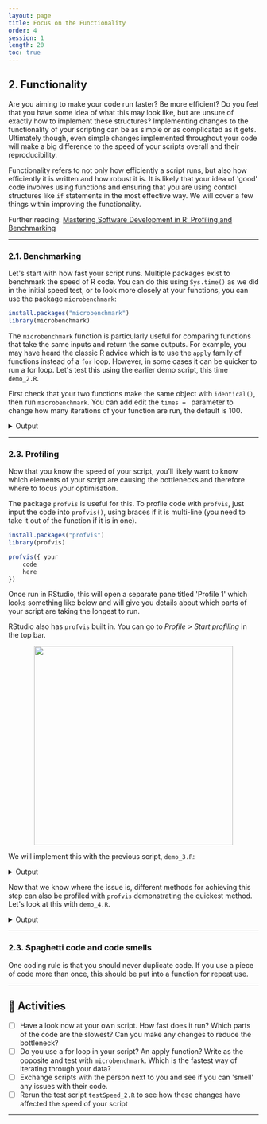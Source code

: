 ```yaml
---
layout: page
title: Focus on the Functionality
order: 4
session: 1
length: 20
toc: true
---
```



## 2. Functionality

Are you aiming to make your code run faster? Be more efficient? Do you feel that you have some idea of what this may look like, but are unsure of exactly how to implement these structures? Implementing changes to the functionality of your scripting can be as simple or as complicated as it gets. Ultimately though, even simple changes implemented throughout your code will make a big difference to the speed of your scripts overall and their reproducibility. 
    
Functionality refers to not only how efficiently a script runs, but also how efficiently it is written and how robust it is. It is likely that your idea of 'good' code involves using functions and ensuring that you are using control structures like `if` statements in the most effective way. We will cover a few things within improving the functionality.
    
Further reading: [Mastering Software Development in R: Profiling and Benchmarking](https://bookdown.org/rdpeng/RProgDA/profiling-and-benchmarking.html)

----

### 2.1. Benchmarking
Let's start with how fast your script runs. Multiple packages exist to benchmark the speed of R code. You can do this using `Sys.time()` as we did in the initial speed test, or to look more closely at your functions, you can use the package `microbenchmark`:
    
```r
install.packages("microbenchmark")    
library(microbenchmark)
```    

The `microbenchmark` function is particularly useful for comparing functions that take the same inputs and return the same outputs. For example, you may have heard the classic R advice which is to use the `apply` family of functions instead of a `for` loop. However, in some cases it can be quicker to run a for loop. Let's test this using the earlier demo script, this time `demo_2.R`.     
    
First check that your two functions make the same object with `identical()`, then run `microbenchmark`. You can add edit the `times = ` parameter to change how many iterations of your function are run, the default is 100.

<details>
    <summary>Output</summary> 
    
As you can see microbenchmark provides a number of summary statistics; `min`, `lq`, `mean`, `median`, `uq`, and `max`. What do you conclude from this? Which of the two functions is faster? 
    
</details>

-----

### 2.3. Profiling

Now that you know the speed of your script, you’ll likely want to know which elements of your script are causing the bottlenecks and therefore where to focus your optimisation.

The package `profvis` is useful for this. To profile code with `profvis`, just input the code into `profvis()`, using braces if it is multi-line (you need to take it out of the function if it is in one).
    
```r
install.packages("profvis")
library(profvis)

profvis({ your
    code
    here
})
```
Once run in RStudio, this will open a separate pane titled 'Profile 1' which looks something like below and will give you details about which parts of your script are taking the longest to run.   

RStudio also has `profvis` built in. You can go to *Profile > Start profiling* in the top bar.  
    
<center><img src="https://rstudioblog.files.wordpress.com/2016/05/profile.png" width="400"></center>

    
We will implement this with the previous script, `demo_3.R`:


<details>
    <summary>Output</summary>   
    
The profiler gives you two tabs to look at. The data view provides a top-down tabular view of the profile. In the flame graph, the horizontal direction represents time in milliseconds, and the vertical direction represents the call stack. You'll see that the flame graph shows you different length bars underneath 'Memory' and 'Time'. The former illustrates how much memory allocation this step of your script is using, while the latter gives an indication of which parts of the script take the longest to run. In the demo script, by far the largest time and memory allocation is going to the apply step calculating the column means of the data. Therefore this is where we want to focus our attention.
    
</details>

Now that we know where the issue is, different methods for achieving this step can also be profiled with `profvis` demonstrating the quickest method. Let's look at this with `demo_4.R`.


<details>
    <summary>Output</summary>  

</details>

----

### 2.3. Spaghetti code and code smells

One coding rule is that you should never duplicate code. If you use a piece of code more than once, this should be put into a function for repeat use. 


-----
    
## :running: Activities

- [ ] Have a look now at your own script. How fast does it run? Which parts of the code are the slowest? Can you make any changes to reduce the bottleneck? 
- [ ] Do you use a for loop in your script? An apply function? Write as the opposite and test with `microbenchmark`. Which is the fastest way of iterating through your data?
- [ ] Exchange scripts with the person next to you and see if you can 'smell' any issues with their code.  
- [ ] Rerun the test script `testSpeed_2.R` to see how these changes have affected the speed of your script

-----
